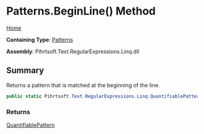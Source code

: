 # Patterns\.BeginLine\(\) Method

[Home](../../../../../../README.md)

**Containing Type**: [Patterns](../README.md)

**Assembly**: Pihrtsoft\.Text\.RegularExpressions\.Linq\.dll

## Summary

Returns a pattern that is matched at the beginning of the line\.

```csharp
public static Pihrtsoft.Text.RegularExpressions.Linq.QuantifiablePattern BeginLine()
```

### Returns

[QuantifiablePattern](../../QuantifiablePattern/README.md)

